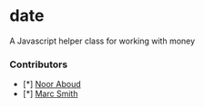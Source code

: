 # date
A Javascript helper class for working with money

### Contributors


- [*] [Noor Aboud](https://github.com/nusa232)
- [*] [Marc Smith](https://github.com/mrmarcsmith)
